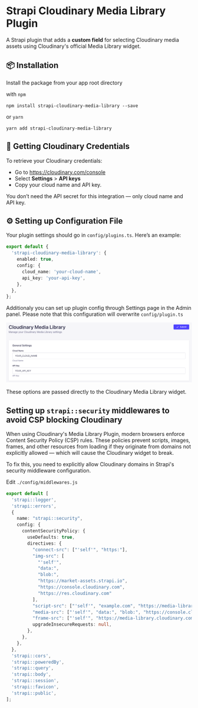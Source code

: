 # Strapi Cloudinary Media Library Plugin

A Strapi plugin that adds a **custom field** for selecting Cloudinary media assets using Cloudinary's official Media Library widget.

## 📦 Installation

Install the package from your app root directory

with `npm`

```
npm install strapi-cloudinary-media-library --save
```

or `yarn`

```
yarn add strapi-cloudinary-media-library
```

## 🔐 Getting Cloudinary Credentials

To retrieve your Cloudinary credentials:

 - Go to https://cloudinary.com/console
 - Select **Settings** > **API keys** 
 - Copy your cloud name and API key.

You don’t need the API secret for this integration — only cloud name and API key.

## ⚙️ Setting up Configuration File

Your plugin settings should go in `config/plugins.ts`. Here’s an example:

```ts
export default {
  'strapi-cloudinary-media-library': {
    enabled: true,
    config: {
      cloud_name: 'your-cloud-name',
      api_key: 'your-api-key',
    },
  },
};
```

Additionaly you can set up plugin config through Settings page in the Admin panel. Please note that this configuration will overwrite `config/plugin.ts`

![alt text](image.png)

These options are passed directly to the Cloudinary Media Library widget.

## Setting up `strapi::security` middlewares to avoid CSP blocking Cloudinary

When using Cloudinary's Media Library Plugin, modern browsers enforce Content Security Policy (CSP) rules. These policies prevent scripts, images, frames, and other resources from loading if they originate from domains not explicitly allowed — which will cause the Cloudinary widget to break.

To fix this, you need to explicitly allow Cloudinary domains in Strapi's security middleware configuration.

Edit `./config/middlewares.js`

```ts
export default [
  'strapi::logger',
  'strapi::errors',
  {
    name: "strapi::security",
    config: {
      contentSecurityPolicy: {
        useDefaults: true,
        directives: {
          "connect-src": ["'self'", "https:"],
          "img-src": [
            "'self'",
            "data:",
            "blob:",
            "https://market-assets.strapi.io",
            "https://console.cloudinary.com",
            "https://res.cloudinary.com"
          ],
          "script-src": ["'self'", "example.com", "https://media-library.cloudinary.com", "https://upload-widget.cloudinary.com", "https://console.cloudinary.com"],
          "media-src": ["'self'", "data:", "blob:", "https://console.cloudinary.com"],
          "frame-src": ["'self'", "https://media-library.cloudinary.com", "https://upload-widget.cloudinary.com", "https://console.cloudinary.com"],
          upgradeInsecureRequests: null,
        },
      },
    },
  },
  'strapi::cors',
  'strapi::poweredBy',
  'strapi::query',
  'strapi::body',
  'strapi::session',
  'strapi::favicon',
  'strapi::public',
];
```